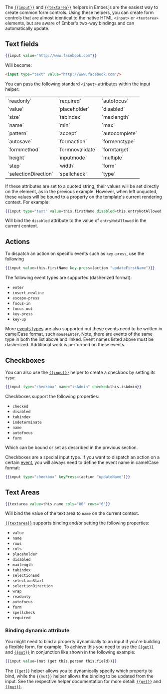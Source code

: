 The [`{{input}}`](https://api.emberjs.com/ember/3.9/classes/Ember.Templates.helpers/methods/if?anchor=input)
and [`{{textarea}}`](https://api.emberjs.com/ember/3.9/classes/Ember.Templates.helpers/methods/if?anchor=textarea)
helpers in Ember.js are the easiest way to create common form controls.
Using these helpers, you can create form controls that are almost identical to the native HTML `<input>` or `<textarea>` elements, but are aware of Ember's two-way bindings and can automatically update.

## Text fields

```handlebars
{{input value="http://www.facebook.com"}}
```

Will become:

```html
<input type="text" value="http://www.facebook.com"/>
```

You can pass the following standard `<input>` attributes within the input
helper:

<table>
  <tr><td>`readonly`</td><td>`required`</td><td>`autofocus`</td></tr>
  <tr><td>`value`</td><td>`placeholder`</td><td>`disabled`</td></tr>
  <tr><td>`size`</td><td>`tabindex`</td><td>`maxlength`</td></tr>
  <tr><td>`name`</td><td>`min`</td><td>`max`</td></tr>
  <tr><td>`pattern`</td><td>`accept`</td><td>`autocomplete`</td></tr>
  <tr><td>`autosave`</td><td>`formaction`</td><td>`formenctype`</td></tr>
  <tr><td>`formmethod`</td><td>`formnovalidate`</td><td>`formtarget`</td></tr>
  <tr><td>`height`</td><td>`inputmode`</td><td>`multiple`</td></tr>
  <tr><td>`step`</td><td>`width`</td><td>`form`</td></tr>
  <tr><td>`selectionDirection`</td><td>`spellcheck`</td><td>`type`</td></tr>
</table>

If these attributes are set to a quoted string, their values will be set
directly on the element, as in the previous example. However, when left
unquoted, these values will be bound to a property on the template's current
rendering context. For example:

```handlebars
{{input type="text" value=this.firstName disabled=this.entryNotAllowed size="50"}}
```

Will bind the `disabled` attribute to the value of `entryNotAllowed` in the
current context.

## Actions

To dispatch an action on specific events such as `key-press`, use the following

```handlebars
{{input value=this.firstName key-press=(action "updateFirstName")}}
```

The following event types are supported (dasherized format):

* `enter`
* `insert-newline`
* `escape-press`
* `focus-in`
* `focus-out`
* `key-press`
* `key-up`


More [events types](https://api.emberjs.com/ember/3.9/classes/Component#event-names) are also supported but these events need to be written in camelCase format, such `mouseEnter`. Note, there are events of the same type in both the list above and linked. Event names listed above must be dasherized. Additional work is performed on these events.

## Checkboxes

You can also use the
[`{{input}}`](https://api.emberjs.com/ember/3.9/classes/Ember.Templates.helpers/methods/if?anchor=input)
helper to create a checkbox by setting its `type`:

```handlebars
{{input type="checkbox" name="isAdmin" checked=this.isAdmin}}
```

Checkboxes support the following properties:

* `checked`
* `disabled`
* `tabindex`
* `indeterminate`
* `name`
* `autofocus`
* `form`


Which can be bound or set as described in the previous section.


Checkboxes are a special input type. If you want to dispatch an action on a certain [event](https://api.emberjs.com/ember/3.9/classes/Component), you will always need to define the event name in camelCase format:

```handlebars
{{input type="checkbox" keyPress=(action "updateName")}}
```


## Text Areas

```handlebars
{{textarea value=this.name cols="80" rows="6"}}
```

Will bind the value of the text area to `name` on the current context.

[`{{textarea}}`](https://api.emberjs.com/ember/3.9/classes/Ember.Templates.helpers/methods/textarea?anchor=textarea) supports binding and/or setting the following properties:

* `value`
* `name`
* `rows`
* `cols`
* `placeholder`
* `disabled`
* `maxlength`
* `tabindex`
* `selectionEnd`
* `selectionStart`
* `selectionDirection`
* `wrap`
* `readonly`
* `autofocus`
* `form`
* `spellcheck`
* `required`

### Binding dynamic attribute

You might need to bind a property dynamically to an input if you're building a flexible form, for example. To achieve this you need to use the [`{{get}}`](https://api.emberjs.com/ember/3.9/classes/Ember.Templates.helpers/methods/get?anchor=get) and [`{{mut}}`](https://api.emberjs.com/ember/3.9/classes/Ember.Templates.helpers/methods/mut?anchor=mut) in conjunction like shown in the following example:

```handlebars
{{input value=(mut (get this.person this.field))}}
```

The `{{get}}` helper allows you to dynamically specify which property to bind, while the `{{mut}}` helper allows the binding to be updated from the input. See the respective helper documentation for more detail: [`{{get}}`](https://api.emberjs.com/ember/3.9/classes/Ember.Templates.helpers/methods/get?anchor=get) and [`{{mut}}`](https://api.emberjs.com/ember/3.9/classes/Ember.Templates.helpers/methods/mut?anchor=mut).
